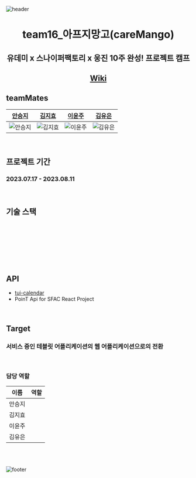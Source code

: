 ![header](https://capsule-render.vercel.app/api?type=waving&color=0:2C62EA,100:FFFFFF)



<div align="center">
  
# team16_아프지망고(careMango)

## 유데미 x 스나이퍼팩토리 x 웅진 10주 완성! 프로젝트 캠프

## [Wiki ](https://github.com/pie-sfac/1-16-careMango/wiki)


  
</div>


## teamMates

| [안승지](https://github.com/s-ja)      | [김지효](https://github.com/ji-dawn)      | [이윤주](https://github.com/lyeejj)      | [김유은](https://github.com/YueunKim)      |
| -------------------------------------- | ----------------------------------------- | ---------------------------------------- | ------------------------------------------ |
| ![안승지](https://github.com/s-ja.png) | ![김지효](https://github.com/ji-dawn.png) | ![이윤주](https://github.com/lyeejj.png) | ![김유은](https://github.com/YueunKim.png) |


<br/>

## 프로젝트 기간 
### 2023.07.17 - 2023.08.11

<br/>

## 기술 스택
<img alt=""  src ="https://img.shields.io/badge/html5-E34F26.svg?&style=for-the-badge&logo=html5&logoColor=white"/> <img alt=""  src ="https://img.shields.io/badge/css3-1572B6.svg?&style=for-the-badge&logo=css3&logoColor=white"/>

<img alt=""  src ="https://img.shields.io/badge/react-61DAFB.svg?&style=for-the-badge&logo=react&logoColor=white"/> <img alt=""  src ="https://img.shields.io/badge/typescript-3178C6.svg?&style=for-the-badge&logo=typescript&logoColor=white"/> <img alt=""  src ="https://img.shields.io/badge/tailwindcss-06B6D4.svg?&style=for-the-badge&logo=tailwindcss&logoColor=white"/> <img alt=""  src ="https://img.shields.io/badge/vite-646CFF.svg?&style=for-the-badge&logo=vite&logoColor=white"/> <img alt=""  src ="https://img.shields.io/badge/reactquery-FF4154.svg?&style=for-the-badge&logo=reactquery&logoColor=white"/> <img alt=""  src ="https://img.shields.io/badge/recoil-3578E5.svg?&style=for-the-badge&logo=recoil&logoColor=white"/> <img alt=""  src ="https://img.shields.io/badge/axios-5A29E4.svg?&style=for-the-badge&logo=axios&logoColor=white"/>

<img alt=""  src ="https://img.shields.io/badge/eslint-4B32C3.svg?&style=for-the-badge&logo=eslint&logoColor=white"/> <img alt=""  src ="https://img.shields.io/badge/prettier-DF0067.svg?&style=for-the-badge&logo=prettier&logoColor=white"/>


<br/>

## API 
- [tui-calendar](https://ui.toast.com/tui-calendar)
- PoinT Api for SFAC React Project

<br/>

## Target
### 서비스 중인 테블릿 어플리케이션의 웹 어플리케이션으로의 전환


<br/>

### 담당 역할

|  이름  |              역할              |
| :----: | :----------------------------: |
| 안승지 ||
| 김지효 ||
| 이윤주 ||
| 김유은 ||


<br/>
<br/>

![footer](https://capsule-render.vercel.app/api?section=footer&type=waving&color=0:FFFFFF,100:2C62EA)
